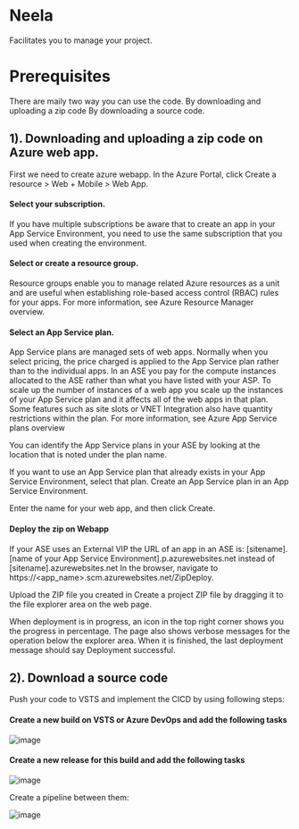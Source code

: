 # Neela
Facilitates you to manage your project.
# Prerequisites


There are maily two way you can use the code.
By downloading and uploading a zip code
By downloading a source code.

## 1). Downloading and uploading a zip code on Azure web app.
First we need to create azure webapp.
In the Azure Portal, click Create a resource > Web + Mobile > Web App.

#### Select your subscription.

If you have multiple subscriptions be aware that to create an app in your App Service Environment, you need to use the same subscription that you used when creating the environment.

#### Select or create a resource group.

Resource groups enable you to manage related Azure resources as a unit and are useful when establishing role-based access control (RBAC) rules for your apps. For more information, see Azure Resource Manager overview.

#### Select an App Service plan.

App Service plans are managed sets of web apps. Normally when you select pricing, the price charged is applied to the App Service plan rather than to the individual apps. In an ASE you pay for the compute instances allocated to the ASE rather than what you have listed with your ASP. To scale up the number of instances of a web app you scale up the instances of your App Service plan and it affects all of the web apps in that plan. Some features such as site slots or VNET Integration also have quantity restrictions within the plan. For more information, see Azure App Service plans overview

You can identify the App Service plans in your ASE by looking at the location that is noted under the plan name.

If you want to use an App Service plan that already exists in your App Service Environment, select that plan. Create an App Service plan in an App Service Environment.

Enter the name for your web app, and then click Create.

#### Deploy the zip on Webapp

If your ASE uses an External VIP the URL of an app in an ASE is: [sitename].[name of your App Service Environment].p.azurewebsites.net instead of [sitename].azurewebsites.net
In the browser, navigate to https://<app_name>.scm.azurewebsites.net/ZipDeploy.

Upload the ZIP file you created in Create a project ZIP file by dragging it to the file explorer area on the web page.

When deployment is in progress, an icon in the top right corner shows you the progress in percentage. The page also shows verbose messages for the operation below the explorer area. When it is finished, the last deployment message should say Deployment successful.

## 2). Download a source code
Push your code to VSTS and implement the CICD by using following steps:

#### Create a new build on VSTS or Azure DevOps and add the following tasks
![image](https://user-images.githubusercontent.com/40165674/46529623-c5066800-c8b4-11e8-9060-7003d1ec26e7.png)

#### Create a new release for this build and add the following tasks
![image](https://user-images.githubusercontent.com/40165674/46529795-668db980-c8b5-11e8-95ce-c41a26c1e018.png)

Create a pipeline between them:

![image](https://user-images.githubusercontent.com/40165674/46531476-fbdf7c80-c8ba-11e8-820b-1d071749c69a.png)


